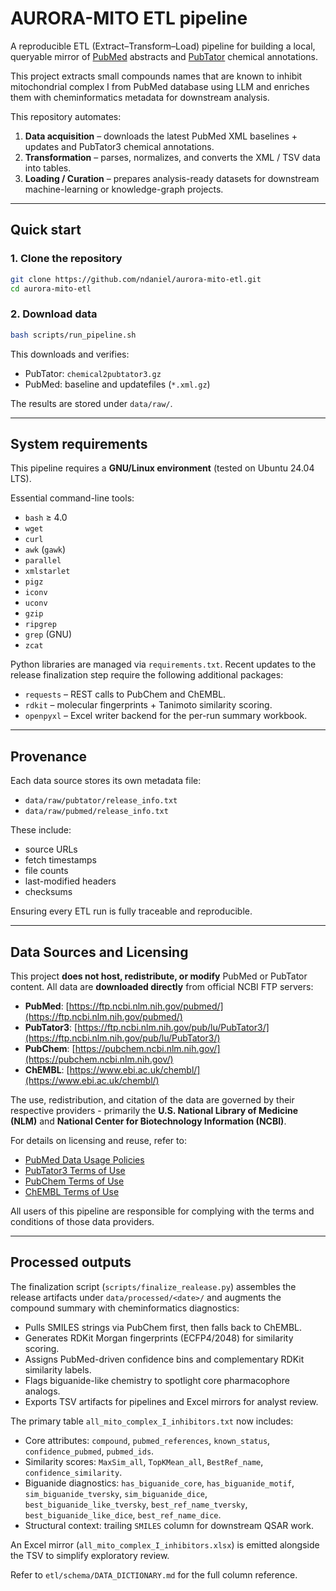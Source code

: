 # AURORA-MITO ETL pipeline


A reproducible ETL (Extract–Transform–Load) pipeline for building a local,
queryable mirror of [PubMed](http://pubmed.ncbi.nlm.nih.gov/) abstracts 
and [PubTator](https://www.ncbi.nlm.nih.gov/research/pubtator3/) chemical annotations.

This project extracts small compounds names that are known to inhibit mitochondrial 
complex I from PubMed database using LLM and enriches them with cheminformatics
metadata for downstream analysis.

This repository automates:
1. **Data acquisition** – downloads the latest PubMed XML baselines + updates
   and PubTator3 chemical annotations.
2. **Transformation** – parses, normalizes, and converts the XML / TSV data
   into tables.
3. **Loading / Curation** – prepares analysis-ready datasets for downstream
   machine-learning or knowledge-graph projects.


---

## Quick start

### 1. Clone the repository

```bash
git clone https://github.com/ndaniel/aurora-mito-etl.git
cd aurora-mito-etl
```

### 2. Download data

```bash
bash scripts/run_pipeline.sh
```

This downloads and verifies:

- PubTator: `chemical2pubtator3.gz`
- PubMed: baseline and updatefiles (`*.xml.gz`)

The results are stored under `data/raw/`.

---

## System requirements

This pipeline requires a **GNU/Linux environment** (tested on Ubuntu 24.04 LTS).

Essential command-line tools:
- `bash` ≥ 4.0  
- `wget`
- `curl`
- `awk` (`gawk`)
- `parallel`
- `xmlstarlet`
- `pigz`
- `iconv`
- `uconv`
- `gzip`
- `ripgrep`
- `grep` (GNU)
- `zcat`

Python libraries are managed via `requirements.txt`. Recent updates to the
release finalization step require the following additional packages:
- `requests` – REST calls to PubChem and ChEMBL.
- `rdkit` – molecular fingerprints + Tanimoto similarity scoring.
- `openpyxl` – Excel writer backend for the per-run summary workbook.

---

## Provenance

Each data source stores its own metadata file:

- `data/raw/pubtator/release_info.txt`
- `data/raw/pubmed/release_info.txt`

These include:
- source URLs
- fetch timestamps
- file counts
- last-modified headers
- checksums

Ensuring every ETL run is fully traceable and reproducible.


---

## Data Sources and Licensing

This project **does not host, redistribute, or modify** PubMed or PubTator content.
All data are **downloaded directly** from official NCBI FTP servers:

- **PubMed**: [https://ftp.ncbi.nlm.nih.gov/pubmed/](https://ftp.ncbi.nlm.nih.gov/pubmed/)  
- **PubTator3**: [https://ftp.ncbi.nlm.nih.gov/pub/lu/PubTator3/](https://ftp.ncbi.nlm.nih.gov/pub/lu/PubTator3/)
- **PubChem**: [https://pubchem.ncbi.nlm.nih.gov/](https://pubchem.ncbi.nlm.nih.gov/)
- **ChEMBL**: [https://www.ebi.ac.uk/chembl/](https://www.ebi.ac.uk/chembl/)

The use, redistribution, and citation of the data are governed by their respective
providers - primarily the **U.S. National Library of Medicine (NLM)** 
and **National Center for Biotechnology Information (NCBI)**.

For details on licensing and reuse, refer to:

- [PubMed Data Usage Policies](https://www.nlm.nih.gov/databases/download/pubmed_medline.html)  
- [PubTator3 Terms of Use](https://www.ncbi.nlm.nih.gov/home/about/policies/)
- [PubChem Terms of Use](https://www.ncbi.nlm.nih.gov/home/about/policies/)
- [ChEMBL Terms of Use](https://chembl.github.io/chembl-licensing/)

All users of this pipeline are responsible for complying with the terms and
conditions of those data providers.

---

## Processed outputs

The finalization script (`scripts/finalize_realease.py`) assembles the
release artifacts under `data/processed/<date>/` and augments the
compound summary with cheminformatics diagnostics:

- Pulls SMILES strings via PubChem first, then falls back to ChEMBL.
- Generates RDKit Morgan fingerprints (ECFP4/2048) for similarity scoring.
- Assigns PubMed-driven confidence bins and complementary RDKit similarity labels.
- Flags biguanide-like chemistry to spotlight core pharmacophore analogs.
- Exports TSV artifacts for pipelines and Excel mirrors for analyst review.

The primary table `all_mito_complex_I_inhibitors.txt` now includes:
- Core attributes: `compound`, `pubmed_references`, `known_status`, `confidence_pubmed`, `pubmed_ids`.
- Similarity scores: `MaxSim_all`, `TopKMean_all`, `BestRef_name`, `confidence_similarity`.
- Biguanide diagnostics: `has_biguanide_core`, `has_biguanide_motif`, `sim_biguanide_tversky`, `sim_biguanide_dice`, `best_biguanide_like_tversky`, `best_ref_name_tversky`, `best_biguanide_like_dice`, `best_ref_name_dice`.
- Structural context: trailing `SMILES` column for downstream QSAR work.

An Excel mirror (`all_mito_complex_I_inhibitors.xlsx`) is emitted alongside the
TSV to simplify exploratory review.

Refer to `etl/schema/DATA_DICTIONARY.md` for the full column reference.


